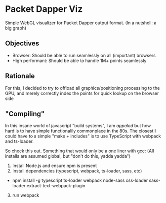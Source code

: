 # Packet Dapper Viz

Simple WebGL visualizer for Packet Dapper output format.
(In a nutshell: a big graph)

## Objectives

- Browser: Should be able to run seamlessly on all (important) browsers
- High performant: Should be able to handle 1M+ points seamlessly

## Rationale

For this, I decided to try to offload all graphics/positioning processing
to the GPU, and merely correctly index the points for quick lookup on the browser side

## "Compiling"

In this insane world of javascript "build systems", I am *appaled* but how hard
is to have simple functionalily commonplace in the 80s.
The closest I could have to a simple "make + includes" is to use TypeScript with webpack and ts-loader.

So check this out. Something that would only be a one liner with gcc:
(All installs are assumed global, but "don't do this, yadda yadda")

1. Install Node.js and ensure npm is present
2. Install dependencies (typescript, webpack, ts-loader, sass, etc)
  - npm install -g typescript ts-loader webpack node-sass css-loader sass-loader
    extract-text-webpack-plugin
3. run webpack
